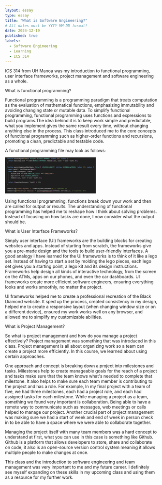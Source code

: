 ```yaml
---
layout: essay
type: essay
title: "What is Software Engineering?"
# All dates must be YYYY-MM-DD format!
date: 2024-12-19
published: true
labels:
  - Software Engineering
  - Learning
  - ICS 314
---
```


ICS 314 from UH Manoa was my introduction to functional programming, user interface frameworks, project management and software engineering as a whole.

What is functional programming?

Functional programming is a programming paradigm that treats computation as the evaluation of mathematical functions, emphasizing immutability and avoiding changing state or mutable data. To simplify functional programming, functional programming uses functions and expressions to build programs.The idea behind it is to keep work simple and predictable, what you implement gives the same result every time, without changing anything else in the process. This class introduced me to the core concepts of functional programming such as higher-order functions and recursions, promoting a clean, predictable and testable code. 

A functional programming file may look as follows:

<img width="300px" class="rounded float-start pe-4" src="../img/igniting/functional.png">

Using functional programming, functions break down your work and then are called for output or results. The understanding of functional programming has helped me to reshape how I think about solving problems. Instead of focusing on how tasks are done, I now consider what the output should be.

What is User Interface Frameworks?

Simply user interface (UI) frameworks are the building blocks for creating websites and apps. Instead of starting from scratch, the frameworks give you a pre-made design and the tools to build user-friendly interfaces. A good analogy I have learned for the UI frameworks is to think of it like a lego set. Instead of having to start a set by molding the lego pieces, each lego set gives you a starting point, a lego kit and its design instructions. Frameworks help design all kinds of interactive technology, from the screen on the ATMs, apps on our phones, and even the car dashboards. UI frameworks create more efficient software engineers, ensuring everything looks and works smoothly, no matter the project.

UI frameworks helped me to create a professional recreation of the Black Diamond website. It sped up the process, created consistency in my design, helped me to create a responsive layout (when changing window size or on a different device), ensured my work works well on any browser, and allowed me to simplify my customizable abilities.

What is Project Management?

So what is project management and how do you manage a project effectively? Project management was something that was introduced in this class. Project management is all about organizing work so a team can create a project more efficiently. In this course, we learned about using certain approaches.

One approach and concept is breaking down a project into milestones and tasks. Milestones help to create manageable goals for the reach of a project and tasks make sure that the team knows what's needed to complete that milestone. It also helps to make sure each team member is contributing to the project and has a role. For example, In my final project with a team of five, we had three milestones, each had a project role, and each had assigned tasks for each milestone. While managing a project as a team, something we found very important is collaboration. Being able to have a remote way to communicate such as messages, web meetings or calls helped to manage our project. Another crucial part of project management was making sure we had a start of week and end of week in person check in to be able to have a space where we were able to collaborate together.

Managing the project itself with many team members was a hard concept to understand at first, what you can use in this case is something like Github. Github is a platform that allows developers to store, share and collaborate on code, it also is an open-source version control system meaning it allows multiple people to make changes at once.

This class and the introduction to software engineering and team management was very important to me and my future career. I definitely see myself expanding on these skills in my upcoming class and using them as a resource for my further work.

